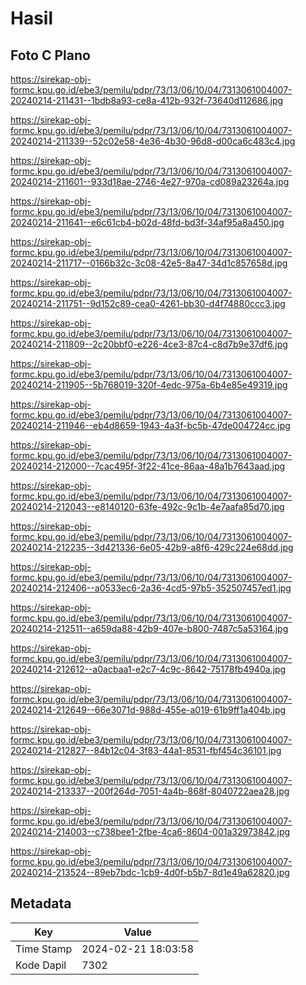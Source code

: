 # Hasil

## Foto C Plano

https://sirekap-obj-formc.kpu.go.id/ebe3/pemilu/pdpr/73/13/06/10/04/7313061004007-20240214-211431--1bdb8a93-ce8a-412b-932f-73640d112686.jpg

https://sirekap-obj-formc.kpu.go.id/ebe3/pemilu/pdpr/73/13/06/10/04/7313061004007-20240214-211339--52c02e58-4e36-4b30-96d8-d00ca6c483c4.jpg

https://sirekap-obj-formc.kpu.go.id/ebe3/pemilu/pdpr/73/13/06/10/04/7313061004007-20240214-211601--933d18ae-2746-4e27-970a-cd089a23264a.jpg

https://sirekap-obj-formc.kpu.go.id/ebe3/pemilu/pdpr/73/13/06/10/04/7313061004007-20240214-211641--e6c61cb4-b02d-48fd-bd3f-34af95a8a450.jpg

https://sirekap-obj-formc.kpu.go.id/ebe3/pemilu/pdpr/73/13/06/10/04/7313061004007-20240214-211717--0166b32c-3c08-42e5-8a47-34d1c857658d.jpg

https://sirekap-obj-formc.kpu.go.id/ebe3/pemilu/pdpr/73/13/06/10/04/7313061004007-20240214-211751--9d152c89-cea0-4261-bb30-d4f74880ccc3.jpg

https://sirekap-obj-formc.kpu.go.id/ebe3/pemilu/pdpr/73/13/06/10/04/7313061004007-20240214-211809--2c20bbf0-e226-4ce3-87c4-c8d7b9e37df6.jpg

https://sirekap-obj-formc.kpu.go.id/ebe3/pemilu/pdpr/73/13/06/10/04/7313061004007-20240214-211905--5b768019-320f-4edc-975a-6b4e85e49319.jpg

https://sirekap-obj-formc.kpu.go.id/ebe3/pemilu/pdpr/73/13/06/10/04/7313061004007-20240214-211946--eb4d8659-1943-4a3f-bc5b-47de004724cc.jpg

https://sirekap-obj-formc.kpu.go.id/ebe3/pemilu/pdpr/73/13/06/10/04/7313061004007-20240214-212000--7cac495f-3f22-41ce-86aa-48a1b7643aad.jpg

https://sirekap-obj-formc.kpu.go.id/ebe3/pemilu/pdpr/73/13/06/10/04/7313061004007-20240214-212043--e8140120-63fe-492c-9c1b-4e7aafa85d70.jpg

https://sirekap-obj-formc.kpu.go.id/ebe3/pemilu/pdpr/73/13/06/10/04/7313061004007-20240214-212235--3d421336-6e05-42b9-a8f6-429c224e68dd.jpg

https://sirekap-obj-formc.kpu.go.id/ebe3/pemilu/pdpr/73/13/06/10/04/7313061004007-20240214-212406--a0533ec6-2a36-4cd5-97b5-352507457ed1.jpg

https://sirekap-obj-formc.kpu.go.id/ebe3/pemilu/pdpr/73/13/06/10/04/7313061004007-20240214-212511--a659da88-42b9-407e-b800-7487c5a53164.jpg

https://sirekap-obj-formc.kpu.go.id/ebe3/pemilu/pdpr/73/13/06/10/04/7313061004007-20240214-212612--a0acbaa1-e2c7-4c9c-8642-75178fb4940a.jpg

https://sirekap-obj-formc.kpu.go.id/ebe3/pemilu/pdpr/73/13/06/10/04/7313061004007-20240214-212649--66e3071d-988d-455e-a019-61b9ff1a404b.jpg

https://sirekap-obj-formc.kpu.go.id/ebe3/pemilu/pdpr/73/13/06/10/04/7313061004007-20240214-212827--84b12c04-3f83-44a1-8531-fbf454c36101.jpg

https://sirekap-obj-formc.kpu.go.id/ebe3/pemilu/pdpr/73/13/06/10/04/7313061004007-20240214-213337--200f264d-7051-4a4b-868f-8040722aea28.jpg

https://sirekap-obj-formc.kpu.go.id/ebe3/pemilu/pdpr/73/13/06/10/04/7313061004007-20240214-214003--c738bee1-2fbe-4ca6-8604-001a32973842.jpg

https://sirekap-obj-formc.kpu.go.id/ebe3/pemilu/pdpr/73/13/06/10/04/7313061004007-20240214-213524--89eb7bdc-1cb9-4d0f-b5b7-8d1e49a62820.jpg


## Metadata

| Key        | Value               |
| ---------- | ------------------- |
| Time Stamp | 2024-02-21 18:03:58 |
| Kode Dapil | 7302                |



